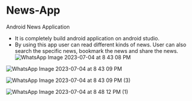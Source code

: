 # News-App
Android News Application
- It is completely build android application on android studio. 
- By using this app user can read different kinds of news. User 
can also search the specific news, bookmark the news and 
share the news.
![WhatsApp Image 2023-07-04 at 8 43 08 PM](https://github.com/sandesh300/News-App/assets/92014891/ef6f866c-7926-4598-9150-05b07f2c75c7)

![WhatsApp Image 2023-07-04 at 8 43 09 PM](https://github.com/sandesh300/News-App/assets/92014891/549af918-7781-4aee-975b-6b8d56b04347)

![WhatsApp Image 2023-07-04 at 8 43 09 PM (3)](https://github.com/sandesh300/News-App/assets/92014891/8e2f0e69-2a3f-4d2a-a260-788a035712d9)

![WhatsApp Image 2023-07-04 at 8 48 12 PM (1)](https://github.com/sandesh300/News-App/assets/92014891/a38494be-5728-466c-b566-74a359ddfbf3)

